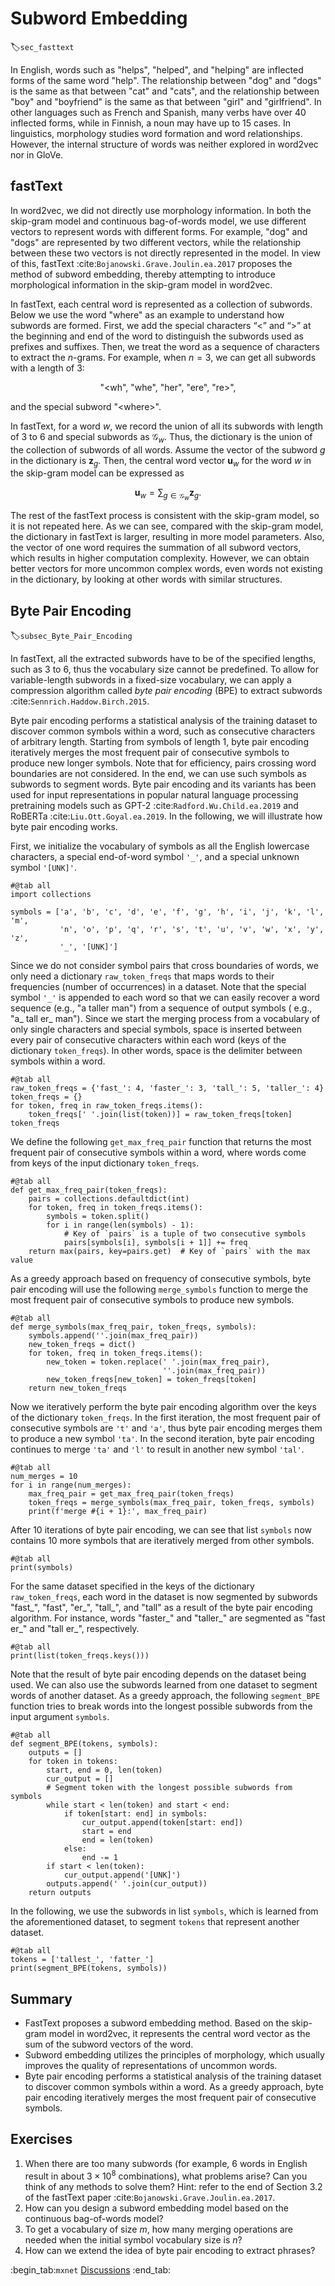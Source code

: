 # Subword Embedding
:label:`sec_fasttext`

In English,
words such as
"helps", "helped", and "helping" are 
inflected forms of the same word "help".
The relationship 
between "dog" and "dogs"
is the same as 
that between "cat" and "cats",
and 
the relationship 
between "boy" and "boyfriend"
is the same as 
that between "girl" and "girlfriend".
In other languages
such as French and Spanish,
many verbs have over 40 inflected forms,
while in Finnish,
a noun may have up to 15 cases.
In linguistics,
morphology studies word formation and word relationships.
However,
the internal structure of words
was neither explored in word2vec
nor in GloVe.


## fastText

In word2vec, we did not directly use morphology information.  In both the
skip-gram model and continuous bag-of-words model, we use different vectors to
represent words with different forms. For example, "dog" and "dogs" are
represented by two different vectors, while the relationship between these two
vectors is not directly represented in the model. In view of this, fastText :cite:`Bojanowski.Grave.Joulin.ea.2017`
proposes the method of subword embedding, thereby attempting to introduce
morphological information in the skip-gram model in word2vec.

In fastText, each central word is represented as a collection of subwords. Below we use the word "where" as an example to understand how subwords are formed. First, we add the special characters “&lt;” and “&gt;” at the beginning and end of the word to distinguish the subwords used as prefixes and suffixes. Then, we treat the word as a sequence of characters to extract the $n$-grams. For example, when $n=3$, we can get all subwords with a length of $3$:

$$\textrm{"<wh"}, \ \textrm{"whe"}, \ \textrm{"her"}, \ \textrm{"ere"}, \ \textrm{"re>"},$$

and the special subword $\textrm{"<where>"}$.

In fastText, for a word $w$, we record the union of all its subwords with length of $3$ to $6$ and special subwords as $\mathcal{G}_w$. Thus, the dictionary is the union of the collection of subwords of all words. Assume the vector of the subword $g$ in the dictionary is $\mathbf{z}_g$. Then, the central word vector $\mathbf{u}_w$ for the word $w$ in the skip-gram model can be expressed as

$$\mathbf{u}_w = \sum_{g\in\mathcal{G}_w} \mathbf{z}_g.$$

The rest of the fastText process is consistent with the skip-gram model, so it is not repeated here. As we can see, compared with the skip-gram model, the dictionary in fastText is larger, resulting in more model parameters. Also, the vector of one word requires the summation of all subword vectors, which results in higher computation complexity. However, we can obtain better vectors for more uncommon complex words, even words not existing in the dictionary, by looking at other words with similar structures.


## Byte Pair Encoding
:label:`subsec_Byte_Pair_Encoding`

In fastText, all the extracted subwords have to be of the specified lengths, such as $3$ to $6$, thus the vocabulary size cannot be predefined.
To allow for variable-length subwords in a fixed-size vocabulary,
we can apply a compression algorithm
called *byte pair encoding* (BPE) to extract subwords :cite:`Sennrich.Haddow.Birch.2015`.

Byte pair encoding performs a statistical analysis of the training dataset to discover common symbols within a word,
such as consecutive characters of arbitrary length.
Starting from symbols of length $1$,
byte pair encoding iteratively merges the most frequent pair of consecutive symbols to produce new longer symbols.
Note that for efficiency, pairs crossing word boundaries are not considered.
In the end, we can use such symbols as subwords to segment words.
Byte pair encoding and its variants has been used for input representations in popular natural language processing pretraining models such as GPT-2 :cite:`Radford.Wu.Child.ea.2019` and RoBERTa :cite:`Liu.Ott.Goyal.ea.2019`.
In the following, we will illustrate how byte pair encoding works.

First, we initialize the vocabulary of symbols as all the English lowercase characters, a special end-of-word symbol `'_'`, and a special unknown symbol `'[UNK]'`.

```{.python .input}
#@tab all
import collections

symbols = ['a', 'b', 'c', 'd', 'e', 'f', 'g', 'h', 'i', 'j', 'k', 'l', 'm',
           'n', 'o', 'p', 'q', 'r', 's', 't', 'u', 'v', 'w', 'x', 'y', 'z',
           '_', '[UNK]']
```

Since we do not consider symbol pairs that cross boundaries of words,
we only need a dictionary `raw_token_freqs` that maps words to their frequencies (number of occurrences)
in a dataset.
Note that the special symbol `'_'` is appended to each word so that
we can easily recover a word sequence (e.g., "a taller man")
from a sequence of output symbols ( e.g., "a_ tall er_ man").
Since we start the merging process from a vocabulary of only single characters and special symbols, space is inserted between every pair of consecutive characters within each word (keys of the dictionary `token_freqs`).
In other words, space is the delimiter between symbols within a word.

```{.python .input}
#@tab all
raw_token_freqs = {'fast_': 4, 'faster_': 3, 'tall_': 5, 'taller_': 4}
token_freqs = {}
for token, freq in raw_token_freqs.items():
    token_freqs[' '.join(list(token))] = raw_token_freqs[token]
token_freqs
```

We define the following `get_max_freq_pair` function that
returns the most frequent pair of consecutive symbols within a word,
where words come from keys of the input dictionary `token_freqs`.

```{.python .input}
#@tab all
def get_max_freq_pair(token_freqs):
    pairs = collections.defaultdict(int)
    for token, freq in token_freqs.items():
        symbols = token.split()
        for i in range(len(symbols) - 1):
            # Key of `pairs` is a tuple of two consecutive symbols
            pairs[symbols[i], symbols[i + 1]] += freq
    return max(pairs, key=pairs.get)  # Key of `pairs` with the max value
```

As a greedy approach based on frequency of consecutive symbols,
byte pair encoding will use the following `merge_symbols` function to merge the most frequent pair of consecutive symbols to produce new symbols.

```{.python .input}
#@tab all
def merge_symbols(max_freq_pair, token_freqs, symbols):
    symbols.append(''.join(max_freq_pair))
    new_token_freqs = dict()
    for token, freq in token_freqs.items():
        new_token = token.replace(' '.join(max_freq_pair),
                                  ''.join(max_freq_pair))
        new_token_freqs[new_token] = token_freqs[token]
    return new_token_freqs
```

Now we iteratively perform the byte pair encoding algorithm over the keys of the dictionary `token_freqs`. In the first iteration, the most frequent pair of consecutive symbols are `'t'` and `'a'`, thus byte pair encoding merges them to produce a new symbol `'ta'`. In the second iteration, byte pair encoding continues to merge `'ta'` and `'l'` to result in another new symbol `'tal'`.

```{.python .input}
#@tab all
num_merges = 10
for i in range(num_merges):
    max_freq_pair = get_max_freq_pair(token_freqs)
    token_freqs = merge_symbols(max_freq_pair, token_freqs, symbols)
    print(f'merge #{i + 1}:', max_freq_pair)
```

After 10 iterations of byte pair encoding, we can see that list `symbols` now contains 10 more symbols that are iteratively merged from other symbols.

```{.python .input}
#@tab all
print(symbols)
```

For the same dataset specified in the keys of the dictionary `raw_token_freqs`,
each word in the dataset is now segmented by subwords "fast_", "fast", "er_", "tall_", and "tall"
as a result of the byte pair encoding algorithm.
For instance, words "faster_" and "taller_" are segmented as "fast er_" and "tall er_", respectively.

```{.python .input}
#@tab all
print(list(token_freqs.keys()))
```

Note that the result of byte pair encoding depends on the dataset being used.
We can also use the subwords learned from one dataset
to segment words of another dataset.
As a greedy approach, the following `segment_BPE` function tries to break words into the longest possible subwords from the input argument `symbols`.

```{.python .input}
#@tab all
def segment_BPE(tokens, symbols):
    outputs = []
    for token in tokens:
        start, end = 0, len(token)
        cur_output = []
        # Segment token with the longest possible subwords from symbols
        while start < len(token) and start < end:
            if token[start: end] in symbols:
                cur_output.append(token[start: end])
                start = end
                end = len(token)
            else:
                end -= 1
        if start < len(token):
            cur_output.append('[UNK]')
        outputs.append(' '.join(cur_output))
    return outputs
```

In the following, we use the subwords in list `symbols`, which is learned from the aforementioned dataset,
to segment `tokens` that represent another dataset.

```{.python .input}
#@tab all
tokens = ['tallest_', 'fatter_']
print(segment_BPE(tokens, symbols))
```

## Summary

* FastText proposes a subword embedding method. Based on the skip-gram model in word2vec, it represents the central word vector as the sum of the subword vectors of the word.
* Subword embedding utilizes the principles of morphology, which usually improves the quality of representations of uncommon words.
* Byte pair encoding performs a statistical analysis of the training dataset to discover common symbols within a word. As a greedy approach, byte pair encoding iteratively merges the most frequent pair of consecutive symbols.


## Exercises

1. When there are too many subwords (for example, 6 words in English result in about $3\times 10^8$ combinations), what problems arise? Can you think of any methods to solve them? Hint: refer to the end of Section 3.2 of the fastText paper :cite:`Bojanowski.Grave.Joulin.ea.2017`.
1. How can you design a subword embedding model based on the continuous bag-of-words model?
1. To get a vocabulary of size $m$, how many merging operations are needed when the initial symbol vocabulary size is $n$?
1. How can we extend the idea of byte pair encoding to extract phrases?



:begin_tab:`mxnet`
[Discussions](https://discuss.d2l.ai/t/386)
:end_tab:
